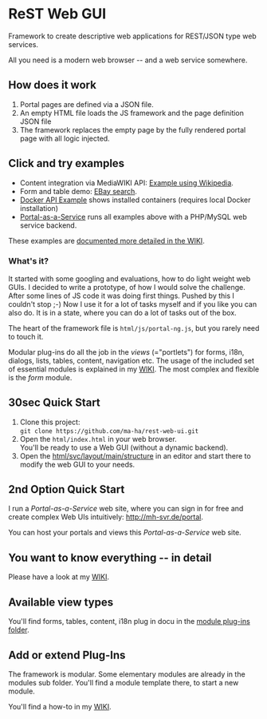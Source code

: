 # ReST Web GUI
Framework to create descriptive web applications for REST/JSON type web services. 

All you need is a modern web browser -- and a web service somewhere.

## How does it work
1. Portal pages are defined via a JSON file. 
2. An empty HTML file loads the JS framework and the page definition JSON file
3. The framework replaces the empty page by the fully rendered portal page with all logic injected.

## Click and try examples
* Content integration via MediaWIKI API:
<a href="http://mh-svr.de/portal/show.php?layout=MoGiuwzxzh" target="_blank">Example using Wikipedia</a>.
* Form and table demo: 
<a href="http://mh-svr.de/portal/show.php?layout=57aqwA687d" target="_blank">EBay search</a>.
* <a href="http://mh-svr.de/portal/show.php?layout=nRBs3E9sQp" target="_blank">Docker API Example</a> shows installed containers (requires local Docker installation)
* <a href="http://mh-svr.de/portal/" target="_blank">Portal-as-a-Service</a> runs all examples above with a PHP/MySQL web service backend.

These examples are [documented more detailed in the WIKI](https://github.com/ma-ha/rest-web-ui/wiki/Examples).

### What's it?
It started with some googling and evaluations, how to do light weight web GUIs. 
I decided to write a prototype, of how I would solve the challenge. 
After some lines of JS code it was doing first things. 
Pushed by this I couldn't stop ;-) Now I use it for a lot of tasks myself and if you like you can also do.
It is in a state, where you can do a lot of tasks out of the box.

The heart of the framework file is `html/js/portal-ng.js`, but you rarely need to touch it.

Modular plug-ins do all the job in the *views* (="portlets") for forms, i18n, dialogs, lists, tables, content, navigation etc.
The usage of the included set of essential modules is explained in my [WIKI](https://github.com/ma-ha/rest-web-ui/wiki).
The most complex and flexible is the *form* module.  

## 30sec Quick Start
1. Clone this project:<br>
    `git clone https://github.com/ma-ha/rest-web-ui.git`
2. Open the `html/index.html` in your web browser. <br>You'll be ready to use a Web GUI (without a dynamic backend).
2. Open the [html/svc/layout/main/structure](https://github.com/ma-ha/rest-web-ui/blob/master/html/svc/layout/main/structure) in an editor and start there to modify the web GUI to your needs.

## 2nd Option Quick Start
I run a *Portal-as-a-Service* web site, where you can sign in for free and
create complex Web UIs intuitively: <a href="http://mh-svr.de/portal" target="_blank">http://mh-svr.de/portal</a>.

You can host your portals and views this *Portal-as-a-Service* web site. 

## You want to know everything -- in detail
Please have a look at my [WIKI](https://github.com/ma-ha/rest-web-ui/wiki).

## Available view types
You'll find forms, tables, content, i18n plug in docu in the 
[module plug-ins folder](html/modules/). 

## Add or extend Plug-Ins
The framework is modular. Some elementary modules are already in the modules sub folder.
You'll find a module template there, to start a new module.

You'll find a how-to in my [WIKI](https://github.com/ma-ha/rest-web-ui/wiki/Module-Programming).